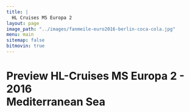 ```yaml
---
title: |
  HL Cruises MS Europa 2
layout: page
image_path: "../images/fanmeile-euro2016-berlin-coca-cola.jpg"
menu: main
sitemap: false
bitmovin: true
---
```


<div class="align-center">
<h1>Preview HL-Cruises MS Europa 2 - 2016 <br />Mediterranean Sea</h1>

<div id="player">
</div>
<script type="text/javascript">

    var conf = {
        key:       "04cee7a5-3b04-467d-ac22-e8dfa60ccc7d",
        source: {
          dash:        "//eu-storage-bitcodin.storage.googleapis.com/bitStorage/10697_11d1eadd57b1de2a3db2366f9edd13d2/377887_d017515730aed923b7fddc832a56add2/377887.mpd",
          vr: {
               startupMode       : bitdash.VR.STARTUP_MODE.MONO_2D,
               startPosition     : 180,
               initialRotation   : true,
               initialRotateRate : 0.025
            }
        }
    };
    var player = bitdash("player");
    player.setup(conf).then(function(value) {
        // Success
        console.log("Successfully created bitdash player instance");
    }, function(reason) {
        // Error!
        console.log("Error while creating bitdash player instance");
    });
</script>

</div>
